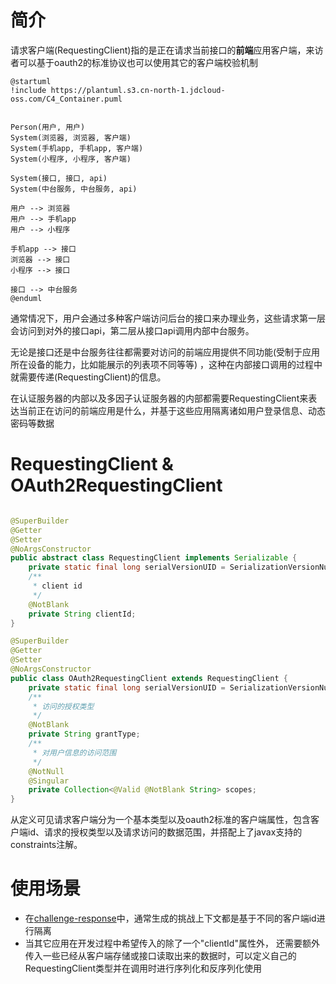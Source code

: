 # 简介

请求客户端(RequestingClient)指的是正在请求当前接口的**前端**应用客户端，来访者可以基于oauth2的标准协议也可以使用其它的客户端校验机制

```plantuml
@startuml
!include https://plantuml.s3.cn-north-1.jdcloud-oss.com/C4_Container.puml


Person(用户, 用户)
System(浏览器, 浏览器, 客户端)
System(手机app, 手机app, 客户端)
System(小程序, 小程序, 客户端)

System(接口, 接口, api)
System(中台服务, 中台服务, api)

用户 --> 浏览器
用户 --> 手机app
用户 --> 小程序

手机app --> 接口
浏览器 --> 接口
小程序 --> 接口

接口 --> 中台服务
@enduml
```

通常情况下，用户会通过多种客户端访问后台的接口来办理业务，这些请求第一层会访问到对外的接口api，第二层从接口api调用内部中台服务。

无论是接口还是中台服务往往都需要对访问的前端应用提供不同功能(受制于应用所在设备的能力，比如能展示的列表项不同等等)
，这种在内部接口调用的过程中就需要传递(RequestingClient)的信息。

在认证服务器的内部以及多因子认证服务器的内部都需要RequestingClient来表达当前正在访问的前端应用是什么，并基于这些应用隔离诸如用户登录信息、动态密码等数据

# RequestingClient & OAuth2RequestingClient

```java

@SuperBuilder
@Getter
@Setter
@NoArgsConstructor
public abstract class RequestingClient implements Serializable {
    private static final long serialVersionUID = SerializationVersionNumber.version;
    /**
     * client id
     */
    @NotBlank
    private String clientId;
}

@SuperBuilder
@Getter
@Setter
@NoArgsConstructor
public class OAuth2RequestingClient extends RequestingClient {
    private static final long serialVersionUID = SerializationVersionNumber.version;
    /**
     * 访问的授权类型
     */
    @NotBlank
    private String grantType;
    /**
     * 对用户信息的访问范围
     */
    @NotNull
    @Singular
    private Collection<@Valid @NotBlank String> scopes;
}
```

从定义可见请求客户端分为一个基本类型以及oauth2标准的客户端属性，包含客户端id、请求的授权类型以及请求访问的数据范围，并搭配上了javax支持的constraints注解。

# 使用场景

* 在[challenge-response](..%2F..%2Finfra%2Fchallenge-response)中，通常生成的挑战上下文都是基于不同的客户端id进行隔离
* 当其它应用在开发过程中希望传入的除了一个"clientId"属性外，
  还需要额外传入一些已经从客户端存储或接口读取出来的数据时，可以定义自己的RequestingClient类型并在调用时进行序列化和反序列化使用